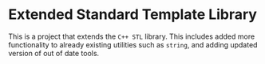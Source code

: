 # Extended Standard Template Library

This is a project that extends the `C++ STL` library. This includes added more
functionality to already existing utilities such as `string`, and adding
updated version of out of date tools.
